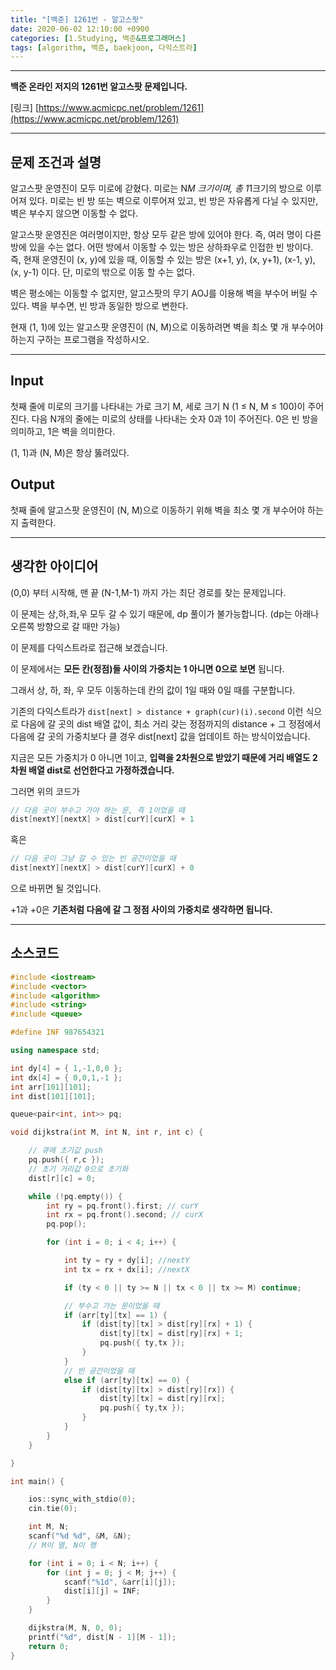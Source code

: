 ```yaml
---
title: "[백준] 1261번 - 알고스팟"
date: 2020-06-02 12:10:00 +0900
categories: [1.Studying, 백준&프로그래머스]
tags: [algorithm, 백준, baekjoon, 다익스트라]
---
```




------

**백준 온라인 저지의 1261번 알고스팟 문제입니다.**

[링크] [https://www.acmicpc.net/problem/1261](https://www.acmicpc.net/problem/1261)

---

## **문제 조건과 설명**

알고스팟 운영진이 모두 미로에 갇혔다. 미로는 N*M 크기이며, 총 1*1크기의 방으로 이루어져 있다. 미로는 빈 방 또는 벽으로 이루어져 있고, 빈 방은 자유롭게 다닐 수 있지만, 벽은 부수지 않으면 이동할 수 없다.

알고스팟 운영진은 여러명이지만, 항상 모두 같은 방에 있어야 한다. 즉, 여러 명이 다른 방에 있을 수는 없다. 어떤 방에서 이동할 수 있는 방은 상하좌우로 인접한 빈 방이다. 즉, 현재 운영진이 (x, y)에 있을 때, 이동할 수 있는 방은 (x+1, y), (x, y+1), (x-1, y), (x, y-1) 이다. 단, 미로의 밖으로 이동 할 수는 없다.

벽은 평소에는 이동할 수 없지만, 알고스팟의 무기 AOJ를 이용해 벽을 부수어 버릴 수 있다. 벽을 부수면, 빈 방과 동일한 방으로 변한다.

현재 (1, 1)에 있는 알고스팟 운영진이 (N, M)으로 이동하려면 벽을 최소 몇 개 부수어야 하는지 구하는 프로그램을 작성하시오.

------




## **Input**

첫째 줄에 미로의 크기를 나타내는 가로 크기 M, 세로 크기 N (1 ≤ N, M ≤ 100)이 주어진다. 다음 N개의 줄에는 미로의 상태를 나타내는 숫자 0과 1이 주어진다. 0은 빈 방을 의미하고, 1은 벽을 의미한다.

(1, 1)과 (N, M)은 항상 뚫려있다.

## **Output**

첫째 줄에 알고스팟 운영진이 (N, M)으로 이동하기 위해 벽을 최소 몇 개 부수어야 하는지 출력한다.

---



## **생각한 아이디어**

(0,0) 부터 시작해, 맨 끝 (N-1,M-1) 까지 가는 최단 경로를 찾는 문제입니다.

이 문제는 상,하,좌,우 모두 갈 수 있기 때문에, dp 풀이가 불가능합니다. (dp는 아래나 오른쪽 방향으로 갈 때만 가능)

이 문제를 다익스트라로 접근해 보겠습니다.

이 문제에서는 **모든 칸(정점)들 사이의 가중치는 1 아니면 0으로 보면** 됩니다.

그래서 상, 하, 좌, 우 모두 이동하는데 칸의 값이 1일 때와 0일 때를 구분합니다.

기존의 다익스트라가 `dist[next] > distance + graph(cur)(i).second`  이런 식으로 다음에 갈 곳의 dist 배열 값이, 최소 거리 갖는 정점까지의 distance + 그 정점에서 다음에 갈 곳의 가중치보다 클 경우 dist[next] 값을 업데이트 하는 방식이었습니다.

지금은 모든 가중치가 0 아니면 1이고, **입력을 2차원으로 받았기 때문에 거리 배열도 2차원 배열 dist로 선언한다고 가정하겠습니다.** 

그러면 위의 코드가 

```c++
// 다음 곳이 부수고 가야 하는 문, 즉 1이었을 때
dist[nextY][nextX] > dist[curY][curX] + 1
```

혹은

```c++
// 다음 곳이 그냥 갈 수 있는 빈 공간이었을 때
dist[nextY][nextX] > dist[curY][curX] + 0
```

으로 바뀌면 될 것입니다.

+1과 +0은 **기존처럼 다음에 갈 그 정점 사이의 가중치로 생각하면 됩니다.**

------

## **소스코드**

```c++
#include <iostream>
#include <vector>
#include <algorithm>
#include <string>
#include <queue>

#define INF 987654321

using namespace std;

int dy[4] = { 1,-1,0,0 };
int dx[4] = { 0,0,1,-1 };
int arr[101][101];
int dist[101][101];

queue<pair<int, int>> pq;

void dijkstra(int M, int N, int r, int c) {

	// 큐에 초기값 push
	pq.push({ r,c });
	// 초기 거리값 0으로 초기화
	dist[r][c] = 0;

	while (!pq.empty()) {
		int ry = pq.front().first; // curY
		int rx = pq.front().second; // curX
		pq.pop();

		for (int i = 0; i < 4; i++) {

			int ty = ry + dy[i]; //nextY
			int tx = rx + dx[i]; //nextX

			if (ty < 0 || ty >= N || tx < 0 || tx >= M) continue;

			// 부수고 가는 문이었을 때
			if (arr[ty][tx] == 1) {
				if (dist[ty][tx] > dist[ry][rx] + 1) {
					dist[ty][tx] = dist[ry][rx] + 1;
					pq.push({ ty,tx });
				}
			}
			// 빈 공간이었을 때
			else if (arr[ty][tx] == 0) {
				if (dist[ty][tx] > dist[ry][rx]) {
					dist[ty][tx] = dist[ry][rx];
					pq.push({ ty,tx });
				}
			}
		}
	}

}

int main() {

	ios::sync_with_stdio(0);
	cin.tie(0);

	int M, N;
	scanf("%d %d", &M, &N);
	// M이 열, N이 행

	for (int i = 0; i < N; i++) {
		for (int j = 0; j < M; j++) {
			scanf("%1d", &arr[i][j]);
			dist[i][j] = INF;
		}
	}

	dijkstra(M, N, 0, 0);
	printf("%d", dist[N - 1][M - 1]);
	return 0;
}
```

